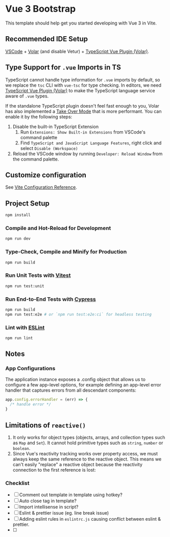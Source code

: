 # Vue 3 Bootstrap

This template should help get you started developing with Vue 3 in Vite.

## Recommended IDE Setup

[VSCode](https://code.visualstudio.com/) + [Volar](https://marketplace.visualstudio.com/items?itemName=Vue.volar) (and disable Vetur) + [TypeScript Vue Plugin (Volar)](https://marketplace.visualstudio.com/items?itemName=Vue.vscode-typescript-vue-plugin).

## Type Support for `.vue` Imports in TS

TypeScript cannot handle type information for `.vue` imports by default, so we replace the `tsc` CLI with `vue-tsc` for type checking. In editors, we need [TypeScript Vue Plugin (Volar)](https://marketplace.visualstudio.com/items?itemName=Vue.vscode-typescript-vue-plugin) to make the TypeScript language service aware of `.vue` types.

If the standalone TypeScript plugin doesn't feel fast enough to you, Volar has also implemented a [Take Over Mode](https://github.com/johnsoncodehk/volar/discussions/471#discussioncomment-1361669) that is more performant. You can enable it by the following steps:

1. Disable the built-in TypeScript Extension
    1) Run `Extensions: Show Built-in Extensions` from VSCode's command palette
    2) Find `TypeScript and JavaScript Language Features`, right click and select `Disable (Workspace)`
2. Reload the VSCode window by running `Developer: Reload Window` from the command palette.

## Customize configuration

See [Vite Configuration Reference](https://vitejs.dev/config/).

## Project Setup

```sh
npm install
```

### Compile and Hot-Reload for Development

```sh
npm run dev
```

### Type-Check, Compile and Minify for Production

```sh
npm run build
```

### Run Unit Tests with [Vitest](https://vitest.dev/)

```sh
npm run test:unit
```

### Run End-to-End Tests with [Cypress](https://www.cypress.io/)

```sh
npm run build
npm run test:e2e # or `npm run test:e2e:ci` for headless testing
```

### Lint with [ESLint](https://eslint.org/)

```sh
npm run lint
```

## Notes

### App Configurations

The application instance exposes a .config object that allows us to configure a few app-level options, for example defining an app-level error handler that captures errors from all descendant components:

```js
app.config.errorHandler = (err) => {
  /* handle error */
}
```

## Limitations of `reactive()`

1. It only works for object types (objects, arrays, and collection types such as `Map` and `Set`). It cannot hold primitive types such as `string`, `number` or `boolean`.
2. Since Vue's reactivity tracking works over property access, we must always keep the same reference to the reactive object. This means we can't easily "replace" a reactive object because the reactivity connection to the first reference is lost:

### Checklist

- [ ] Comment out template in template using hotkey?
- [ ] Auto close tag in template?
- [ ] Import intellisense in script?
- [ ] Eslint & prettier issue (eg. line break issue)
- [ ] Adding eslint rules in `eslintrc.js` causing conflict between eslint & prettier.
- [ ] 